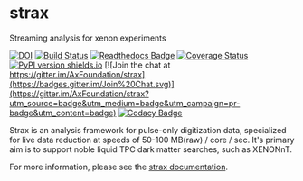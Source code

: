 # strax
Streaming analysis for xenon experiments

[![DOI](https://zenodo.org/badge/DOI/10.5281/zenodo.1344424.svg)](https://doi.org/10.5281/zenodo.1344424)
[![Build Status](https://travis-ci.org/AxFoundation/strax.svg?branch=master)](https://travis-ci.org/AxFoundation/strax)
[![Readthedocs Badge](https://readthedocs.org/projects/strax/badge/?version=latest)](https://strax.readthedocs.io/en/latest/?badge=latest)
[![Coverage Status](https://coveralls.io/repos/github/AxFoundation/strax/badge.svg?branch=master)](https://coveralls.io/github/AxFoundation/strax?branch=master)
[![PyPI version shields.io](https://img.shields.io/pypi/v/strax.svg)](https://pypi.python.org/pypi/strax/)
[![Join the chat at https://gitter.im/AxFoundation/strax](https://badges.gitter.im/Join%20Chat.svg)](https://gitter.im/AxFoundation/strax?utm_source=badge&utm_medium=badge&utm_campaign=pr-badge&utm_content=badge)
[![Codacy Badge](https://api.codacy.com/project/badge/Grade/cc159474f2764d43b445d562a24ca245)](https://www.codacy.com/app/tunnell/strax?utm_source=github.com&amp;utm_medium=referral&amp;utm_content=AxFoundation/strax&amp;utm_campaign=Badge_Grade)

Strax is an analysis framework for pulse-only digitization data, specialized for live data reduction at speeds of 50-100 MB(raw) / core / sec. 
It's primary aim is to support noble liquid TPC dark matter searches, such as XENONnT.

For more information, please see the [strax documentation](https://strax.readthedocs.io).
